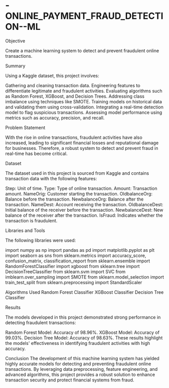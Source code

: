 # -ONLINE_PAYMENT_FRAUD_DETECTION--ML
Objective

Create a machine learning system to detect and prevent fraudulent online transactions.


Summary

Using a Kaggle dataset, this project involves:

Gathering and cleaning transaction data.
Engineering features to differentiate legitimate and fraudulent activities.
Evaluating algorithms such as Random Forest, XGBoost, and Decision Trees.
Addressing class imbalance using techniques like SMOTE.
Training models on historical data and validating them using cross-validation.
Integrating a real-time detection model to flag suspicious transactions.
Assessing model performance using metrics such as accuracy, precision, and recall.

Problem Statement

With the rise in online transactions, fraudulent activities have also increased, leading to significant financial losses and reputational damage for businesses. Therefore, a robust system to detect and prevent fraud in real-time has become critical.

Dataset

The dataset used in this project is sourced from Kaggle and contains transaction data with the following features:

Step: Unit of time.
Type: Type of online transaction.
Amount: Transaction amount.
NameOrig: Customer starting the transaction.
OldbalanceOrg: Balance before the transaction.
NewbalanceOrg: Balance after the transaction.
NameDest: Account receiving the transaction.
OldbalanceDest: Initial balance of the receiver before the transaction.
NewbalanceDest: New balance of the receiver after the transaction.
IsFraud: Indicates whether the transaction is fraudulent.

Libraries and Tools

The following libraries were used:

import numpy as np
import pandas as pd
import matplotlib.pyplot as plt
import seaborn as sns
from sklearn.metrics import accuracy_score, confusion_matrix, classification_report
from sklearn.ensemble import RandomForestClassifier
import xgboost
from sklearn.tree import DecisionTreeClassifier
from sklearn.svm import SVC
from imblearn.over_sampling import SMOTE
from sklearn.model_selection import train_test_split
from sklearn.preprocessing import StandardScaler

Algorithms Used
Random Forest Classifier
XGBoost Classifier
Decision Tree Classifier

Results

The models developed in this project demonstrated strong performance in detecting fraudulent transactions:

Random Forest Model: Accuracy of 98.96%.
XGBoost Model: Accuracy of 99.03%.
Decision Tree Model: Accuracy of 98.63%.
These results highlight the models' effectiveness in identifying fraudulent activities with high accuracy.

Conclusion
The development of this machine learning system has yielded highly accurate models for detecting and preventing fraudulent online transactions. By leveraging data preprocessing, feature engineering, and advanced algorithms, this project provides a robust solution to enhance transaction security and protect financial systems from fraud.
